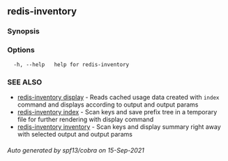 ## redis-inventory



### Synopsis



### Options

```
  -h, --help   help for redis-inventory
```

### SEE ALSO

* [redis-inventory display](redis-inventory_display.md)	 - Reads cached usage data created with `index` command and displays according to output and output params
* [redis-inventory index](redis-inventory_index.md)	 - Scan keys and save prefix tree in a temporary file for further rendering with display command
* [redis-inventory inventory](redis-inventory_inventory.md)	 - Scan keys and display summary right away with selected output and output params

###### Auto generated by spf13/cobra on 15-Sep-2021
